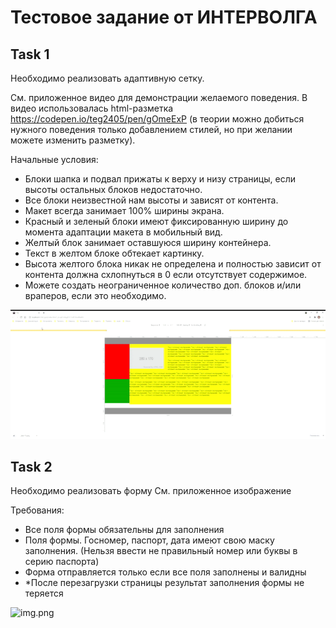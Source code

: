 # Тестовое задание от ИНТЕРВОЛГА

## Task 1

Необходимо реализовать адаптивную сетку.

См. приложенное видео для демонстрации желаемого поведения.
В видео использовалась html-разметка https://codepen.io/teg2405/pen/gOmeExP (в теории можно добиться нужного поведения только добавлением стилей, но при желании можете изменить разметку).

Начальные условия:
- Блоки шапка и подвал прижаты к верху и низу страницы, если высоты остальных блоков недостаточно.
- Все блоки неизвестной нам высоты и зависят от контента.
- Макет всегда занимает 100% ширины экрана.
- Красный и зеленый блоки имеют фиксированную ширину до момента адаптации макета в мобильный вид.
- Желтый блок занимает оставшуюся ширину контейнера.
- Текст в желтом блоке обтекает картинку.
- Высота желтого блока никак не определена и полностью зависит от контента должна схлопнуться в 0 если отсутствует содержимое.
- Можете создать неограниченное количество доп. блоков и/или враперов, если это необходимо.

![task1.gif](task1.gif)

## Task 2

Необходимо реализовать форму
См. приложенное изображение

Требования:
- Все поля формы обязательны для заполнения
- Поля формы. Госномер, паспорт, дата имеют свою маску заполнения. (Нельзя ввести не правильный номер или буквы в серию паспорта)
- Форма отправляется только если все поля заполнены и валидны
- *После перезагрузки страницы результат заполнения формы не теряется

![img.png](img.png)
